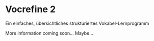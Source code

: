 # Vocrefine 2
Ein einfaches, übersichtliches strukturiertes Vokabel-Lernprogramm

More information coming soon... Maybe...
